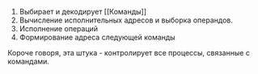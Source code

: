 1) Выбирает и декодирует [[Команды]]
2) Вычисление исполнительных адресов и выборка операндов.
3) Исполнение операций
4) Формирование адреса следующей команды

Короче говоря, эта штука - контролирует все процессы, связанные с командами.

